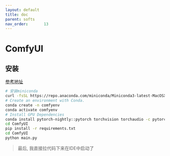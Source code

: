 ```yaml
---
layout: default
title: doc
parent: softs
nav_order:       13
---
```


# ComfyUI

## 安装

[参考地址](https://docs.comfy.org/get_started/manual_install#mac-arm-silicon)

```bash
# 安装miniconda
curl -fsSL https://repo.anaconda.com/miniconda/Miniconda3-latest-MacOSX-arm64.sh | bash
# Create an environment with Conda.
conda create -n comfyenv
conda activate comfyenv
# Install GPU Dependencies
conda install pytorch-nightly::pytorch torchvision torchaudio -c pytorch-nightly
cd ComfyUI
pip install -r requirements.txt
cd ComfyUI
python main.py

```

> 最后, 我直接拉代码下来在IDE中启动了
